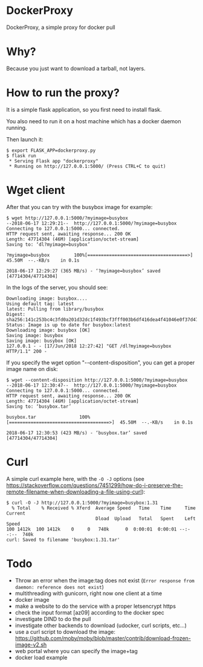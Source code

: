 DockerProxy
===========

DockerProxy, a simple proxy for docker pull

Why?
====

Because you just want to download a tarball, not layers.

How to run the proxy?
=====================

It is a simple flask application, so you first need to install flask. 

You also need to run it on a host machine which has a docker daemon running.

Then launch it:

```
$ export FLASK_APP=dockerproxy.py
$ flask run 
 * Serving Flask app "dockerproxy"
 * Running on http://127.0.0.1:5000/ (Press CTRL+C to quit)
```

Wget client
===========

After that you can try with the busybox image for example:

```
$ wget http://127.0.0.1:5000/?myimage=busybox
--2018-06-17 12:29:21--  http://127.0.0.1:5000/?myimage=busybox
Connecting to 127.0.0.1:5000... connected.
HTTP request sent, awaiting response... 200 OK
Length: 47714304 (46M) [application/octet-stream]
Saving to: ‘dl?myimage=busybox’

?myimage=busybox         100%[=====================================>]  45.50M  --.-KB/s    in 0.1s    

2018-06-17 12:29:27 (365 MB/s) - ‘?myimage=busybox’ saved [47714304/47714304]

```

In the logs of the server, you should see:

```
Downloading image: busybox....
Using default tag: latest
latest: Pulling from library/busybox
Digest: sha256:141c253bc4c3fd0a201d32dc1f493bcf3fff003b6df416dea4f41046e0f37d47
Status: Image is up to date for busybox:latest
Downloading image: busybox [OK]
Saving image: busybox
Saving image: busybox [OK]
127.0.0.1 - - [17/Jun/2018 12:27:42] "GET /dl?myimage=busybox HTTP/1.1" 200 -
```

If you specify the wget option "--content-disposition", you can get a proper image name on disk:

```
$ wget --content-disposition http://127.0.0.1:5000/?myimage=busybox
--2018-06-17 12:30:47--  http://127.0.0.1:5000/?myimage=busybox
Connecting to 127.0.0.1:5000... connected.
HTTP request sent, awaiting response... 200 OK
Length: 47714304 (46M) [application/octet-stream]
Saving to: ‘busybox.tar’

busybox.tar                100%[=====================================>]  45.50M  --.-KB/s    in 0.1s    

2018-06-17 12:30:53 (423 MB/s) - ‘busybox.tar’ saved [47714304/47714304]
```

Curl
====

A simple curl example here, with the `-O -J` options (see https://stackoverflow.com/questions/7451299/how-do-i-preserve-the-remote-filename-when-downloading-a-file-using-curl):

```
$ curl -O -J http://127.0.0.1:5000/?myimage=busybox:1.31
  % Total    % Received % Xferd  Average Speed   Time    Time     Time  Current
                                 Dload  Upload   Total   Spent    Left  Speed
100 1412k  100 1412k    0     0   740k      0  0:00:01  0:00:01 --:--:--  740k
curl: Saved to filename 'busybox:1.31.tar'
```

Todo
====

* Throw an error when the image:tag does not exist (`Error response from daemon: reference does not exist`)
* multithreading with gunicorn, right now one client at a time
* docker image
* make a website to do the service with a proper letsencrypt https
* check the input format [az09] according to the docker spec
* investigate DIND to do the pull
* investigate other backends to download (udocker, curl scripts, etc...)
* use a curl script to download the image: https://github.com/moby/moby/blob/master/contrib/download-frozen-image-v2.sh
* web portal where you can specify the image+tag
* docker load example

